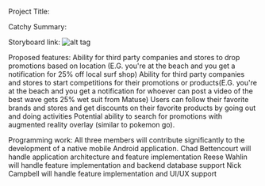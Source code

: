 Project Title:

Catchy Summary:

Storyboard link:
![alt tag](https://github.com/reesewahlin/COGS121-Guography/blob/master/storyboards/ar%20outdoor.JPG)

Proposed features:
Ability for third party companies and stores to drop promotions based on location (E.G. you're at the beach and you get a notification for 25% off local surf shop)
Ability for third party companies and stores to start competitions for their promotions or products(E.G. you're at the beach and you get a notification for whoever can post a video of the best wave gets 25% wet suit from Matuse)
Users can follow their favorite brands and stores and get discounts on their favorite products by going out and doing activities
Potential ability to search for promotions with augmented reality overlay (similar to pokemon go). 

Programming work:
All three members will contribute significantly to the development of a native mobile Android application. 
Chad Bettencourt will handle application architecture and feature implementation
Reese Wahlin will handle feature implementation and backend database support
Nick Campbell will handle feature implementation and UI/UX support